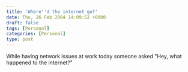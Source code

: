 ```yaml
---
title: 'Where''d the internet go?'
date: Thu, 26 Feb 2004 14:09:52 +0000
draft: false
tags: [Personal]
categories: [Personal]
type: post
---
```


While having network issues at work today someone asked "Hey, what happened to the internet?"